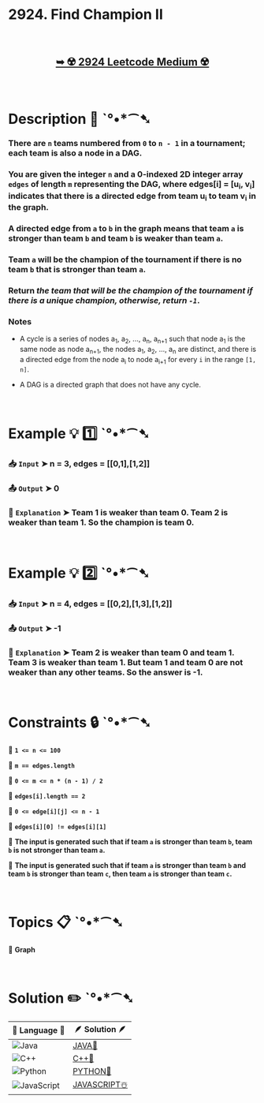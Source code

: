 # 2924. Find Champion II

</br>

<h2 align="center"> 

<a href="https://leetcode.com/problems/find-champion-ii/description/?envType=daily-question&envId=2024-11-26"><strong>➥ ☢️ 2924 Leetcode Medium ☢️ </strong></a>
</h2>

</br>

# Description 📜 ˋ°•*⁀➷

### There are `n` teams numbered from `0` to `n - 1` in a tournament; each team is also a node in a DAG.

### You are given the integer `n` and a 0-indexed 2D integer array `edges` of length `m` representing the DAG, where edges[i] = [u<sub>i</sub>, v<sub>i</sub>] indicates that there is a directed edge from team u<sub>i</sub> to team v<sub>i</sub> in the graph.

### A directed edge from `a` to `b` in the graph means that team `a` is stronger than team `b` and team `b` is weaker than team `a`.

### Team `a` will be the champion of the tournament if there is no team `b` that is stronger than team `a`.

### Return *the team that will be the champion of the tournament if there is a unique champion, otherwise, return `-1`*.

### Notes

- A cycle is a series of nodes a<sub>1</sub>, a<sub>2</sub>, ..., a<sub>n</sub>, a<sub>n+1</sub> such that node a<sub>1</sub> is the same node as node a<sub>n+1</sub>, the nodes a<sub>1</sub>, a<sub>2</sub>, ..., a<sub>n</sub> are distinct, and there is a directed edge from the node a<sub>i</sub> to node a<sub>i+1</sub> for every `i` in the range `[1, n]`.

- A DAG is a directed graph that does not have any cycle.

</br>

# Example 💡 1️⃣ ˋ°•*⁀➷

  ### 📥 `Input`  ➤ n = 3, edges = [[0,1],[1,2]]

  ### 📤 `Output`  ➤ 0

  ### 🔦 `Explanation`  ➤ Team 1 is weaker than team 0. Team 2 is weaker than team 1. So the champion is team 0.

</br>

# Example 💡 2️⃣ ˋ°•*⁀➷

  ### 📥 `Input` ➤ n = 4, edges = [[0,2],[1,3],[1,2]]

  ### 📤 `Output`  ➤ -1

  ### 🔦 `Explanation` ➤ Team 2 is weaker than team 0 and team 1. Team 3 is weaker than team 1. But team 1 and team 0 are not weaker than any other teams. So the answer is -1.

</br>

# Constraints 🔒 ˋ°•*⁀➷

🔹 **`1 <= n <= 100`** </br>

🔹 **`m == edges.length`** </br>

🔹 **`0 <= m <= n * (n - 1) / 2`** </br>

🔹 **`edges[i].length == 2`** </br>

🔹 **`0 <= edge[i][j] <= n - 1`** </br>

🔹 **`edges[i][0] != edges[i][1]`** </br>

🔹 **The input is generated such that if team `a` is stronger than team `b`, team `b` is not stronger than team `a`.** </br>

🔹 **The input is generated such that if team `a` is stronger than team `b` and team `b` is stronger than team `c`, then team `a` is stronger than team `c`.** </br>

</br>

# Topics 📋 ˋ°•*⁀➷

🔸 **Graph**  </br>

</br>

# Solution ✏️ ˋ°•*⁀➷

| 📒 Language 📒  | 🪶 Solution 🪶 |
| ------------- | ------------- |
|  ![Java](https://img.shields.io/badge/java-%23ED8B00.svg?style=for-the-badge&logo=openjdk&logoColor=white)  | [JAVA🍁]() |
|  ![C++](https://img.shields.io/badge/c++-%2300599C.svg?style=for-the-badge&logo=c%2B%2B&logoColor=white)  | [C++🎲]()  |
|  ![Python](https://img.shields.io/badge/python-3670A0?style=for-the-badge&logo=python&logoColor=ffdd54)    | [PYTHON🍰]() |
| ![JavaScript](https://img.shields.io/badge/javascript-%23323330.svg?style=for-the-badge&logo=javascript&logoColor=%23F7DF1E)   | [JAVASCRIPT☃️]() |

